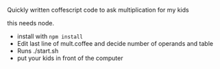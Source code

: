 Quickly written coffescript code to ask multiplication for my kids

this needs node.

* install with `npm install`
* Edit last line of mult.coffee and decide number of operands and table
* Runs ./start.sh
* put your kids in front of the computer

